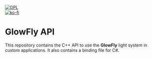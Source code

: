 [![GPL](https://img.shields.io/github/license/glowfly/glowfly_api)](https://github.com/glowfly/glowfly_api/blob/master/LICENSE)   
[![ko-fi](https://www.ko-fi.com/img/githubbutton_sm.svg)](https://ko-fi.com/A0A01MQZP)

# GlowFly API

This repository contains the C++ API to use the **GlowFly** light system in custom applications. It also contains a binding file for C#.